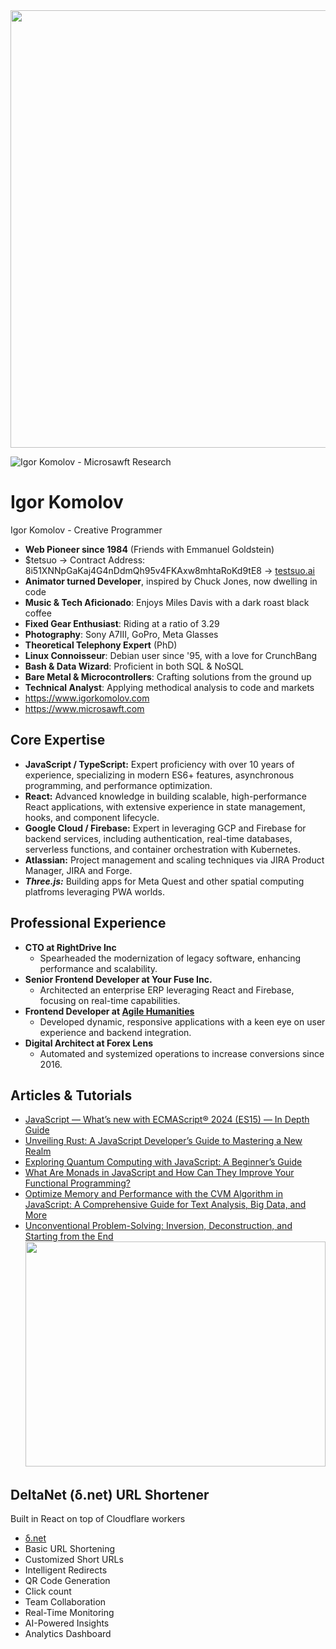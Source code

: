 <img src="https://pbs.twimg.com/profile_banners/380687680/1729612159/600x200" width="700" />

![Igor Komolov - Microsawft Research](https://firebasestorage.googleapis.com/v0/b/your-fuse.appspot.com/o/public%2Fmicrosawft_igor_komolov_logo_3.gif?alt=media&token=6f20d3d9-3d0c-49d9-912c-71dcd3e35ac3)
# Igor Komolov
Igor Komolov - Creative Programmer
* **Web Pioneer since 1984** (Friends with Emmanuel Goldstein)
* $tetsuo -> Contract Address: 8i51XNNpGaKaj4G4nDdmQh95v4FKAxw8mhtaRoKd9tE8 -> [testsuo.ai](https://tetsuo.ai)
* **Animator turned Developer**, inspired by Chuck Jones, now dwelling in code
* **Music & Tech Aficionado**: Enjoys Miles Davis with a dark roast black coffee
* **Fixed Gear Enthusiast**: Riding at a ratio of 3.29
* **Photography**: Sony A7III, GoPro, Meta Glasses
* **Theoretical Telephony Expert** (PhD)
* **Linux Connoisseur**: Debian user since '95, with a love for CrunchBang
* **Bash & Data Wizard**: Proficient in both SQL & NoSQL
* **Bare Metal & Microcontrollers**: Crafting solutions from the ground up
* **Technical Analyst**: Applying methodical analysis to code and markets
* https://www.igorkomolov.com
* https://www.microsawft.com

## Core Expertise
- **JavaScript / TypeScript:** Expert proficiency with over 10 years of experience, specializing in modern ES6+ features, asynchronous programming, and performance optimization.
- **React:** Advanced knowledge in building scalable, high-performance React applications, with extensive experience in state management, hooks, and component lifecycle.
- **Google Cloud / Firebase:** Expert in leveraging GCP and Firebase for backend services, including authentication, real-time databases, serverless functions, and container orchestration with Kubernetes.
- **Atlassian:** Project management and scaling techniques via JIRA Product Manager, JIRA and Forge.
- ***Three.js:*** Building apps for Meta Quest and other spatial computing platfroms leveraging PWA worlds.

## Professional Experience
- **CTO at RightDrive Inc** 
  - Spearheaded the modernization of legacy software, enhancing performance and scalability.
- **Senior Frontend Developer at Your Fuse Inc.** 
  - Architected an enterprise ERP leveraging React and Firebase, focusing on real-time capabilities.
- **Frontend Developer at [Agile Humanities](https://agilehumanities.ca/)** 
  - Developed dynamic, responsive applications with a keen eye on user experience and backend integration.
- **Digital Architect at Forex Lens** 
  - Automated and systemized operations to increase conversions since 2016.
  
## Articles & Tutorials

* [JavaScript — What’s new with ECMAScript® 2024 (ES15) — In Depth Guide](https://medium.com/@yourfuse/javascript-whats-new-with-ecmascript-2024-es15-ef056d2f4bf1)
* [Unveiling Rust: A JavaScript Developer’s Guide to Mastering a New Realm](https://medium.com/@yourfuse/unveiling-rust-a-javascript-developers-guide-to-mastering-a-new-realm-375b4925306c)
* [Exploring Quantum Computing with JavaScript: A Beginner’s Guide](https://medium.com/@yourfuse/exploring-quantum-computing-with-javascript-a-beginners-guide-d29a4af15ec7)
* [What Are Monads in JavaScript and How Can They Improve Your Functional Programming?](https://medium.com/@yourfuse/what-are-monads-in-javascript-and-how-can-they-improve-your-functional-programming-e42e56e7af9d)
* [Optimize Memory and Performance with the CVM Algorithm in JavaScript: A Comprehensive Guide for Text Analysis, Big Data, and More](https://medium.com/@yourfuse/optimize-memory-and-performance-with-the-cvm-algorithm-in-javascript-a-comprehensive-guide-for-6bb33d1a5b63)
* [Unconventional Problem-Solving: Inversion, Deconstruction, and Starting from the End](https://medium.com/@yourfuse/unconventional-problem-solving-inversion-deconstruction-and-starting-from-the-end-e648ae9da9ee)
<img src="https://i.giphy.com/media/v1.Y2lkPTc5MGI3NjExMnplYndrNWZuc2hxajN2dTRyZ3BndGUwZTFqZ2lhbzRlb3U2dTNmcCZlcD12MV9pbnRlcm5hbF9naWZfYnlfaWQmY3Q9Zw/wwg1suUiTbCY8H8vIA/giphy-downsized-large.gif" width="480" height="360" style="" frameBorder="0" class="giphy-embed" allowFullScreen></img>

## DeltaNet (δ.net) URL Shortener
Built in React on top of Cloudflare workers
- [δ.net](https://xn--pxa.net/)
- Basic URL Shortening
- Customized Short URLs
- Intelligent Redirects
- QR Code Generation
- Click count
- Team Collaboration
- Real-Time Monitoring
- AI-Powered Insights
- Analytics Dashboard

<!--
## Your Fuse Enterprise

### Backend
- [Enterprise CRM / ERP Software Suite](https://your-fuse-dev.web.app/)
- Tenant Provisioning
- Feature Provisioning
- Object Builder
- Page Builder
- Post Builder
- Form Builder
- Payments & Subscriptions

### Internal Business User
- Contact Management
- Sales Automation
- Marketing Automation
- Order Management
- Invoicing

### Marketing Frontend
- SEO Powerhouse
- SSR Frontend with 100% Lighthouse scores


<img src="https://firebasestorage.googleapis.com/v0/b/your-fuse.appspot.com/o/public%2Flogo.png?alt=media&token=c7a5e331-2557-46a8-ad62-a191be5abf39" width="120">

## DeltaNet (δ.net) URL Shortener
Built in React on top of Cloudflare workers
- [δ.net](https://xn--pxa.net/)
- Basic URL Shortening
- Customized Short URLs
- Intelligent Redirects
- QR Code Generation
- Click count
- Team Collaboration
- Real-Time Monitoring
- AI-Powered Insights
- Analytics Dashboard



**ingen0s/ingen0s** is a ✨ _special_ ✨ repository because its `README.md` (this file) appears on your GitHub profile.

Here are some ideas to get you started:

- 🔭 I’m currently working on ...
- 🌱 I’m currently learning ...
- 👯 I’m looking to collaborate on ...
- 🤔 I’m looking for help with ...
- 💬 Ask me about ...
- 📫 How to reach me: ...
- 😄 Pronouns: ...
- ⚡ Fun fact: ...
-->
